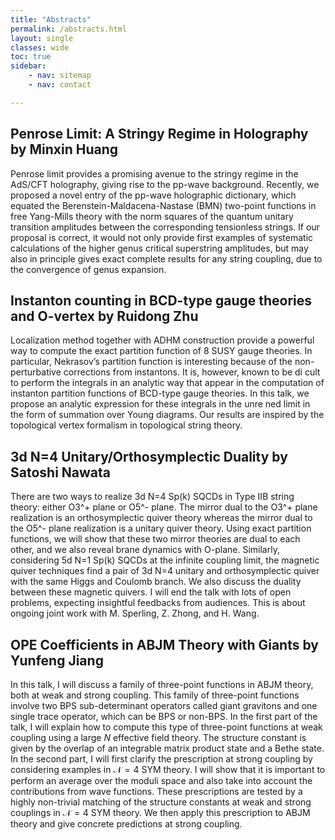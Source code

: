 ```yaml
---
title: "Abstracts"
permalink: /abstracts.html
layout: single
classes: wide
toc: true
sidebar:
    - nav: sitemap
    - nav: contact

---
```


## Penrose Limit: A Stringy Regime in Holography by Minxin Huang

Penrose limit provides a promising avenue to the stringy regime in the AdS/CFT holography, giving rise to the pp-wave background. Recently, we proposed a novel entry of the pp-wave holographic dictionary, which equated the Berenstein-Maldacena-Nastase  (BMN)  two-point functions in free Yang-Mills theory with the norm squares of the quantum unitary transition amplitudes between the corresponding tensionless strings. If our proposal is correct, it would not only provide first examples of systematic calculations of the higher genus critical superstring amplitudes, but may also in principle gives exact complete results for any string coupling, due to the convergence of genus expansion.

## Instanton counting in BCD-type gauge theories and O-vertex by Ruidong Zhu

Localization method together with ADHM construction provide a powerful way to compute the exact partition function of 8 SUSY gauge theories. In particular, Nekrasov’s partition function is interesting because of the non-perturbative corrections from instantons. It is, however, known to be di cult to perform the integrals in an analytic way that appear in the computation of instanton partition functions of BCD-type gauge theories. In this talk, we propose an analytic expression for these integrals in the unre ned limit in the form of summation over Young diagrams. Our results are inspired by the topological vertex formalism in topological string theory.

## 3d N=4 Unitary/Orthosymplectic Duality by Satoshi Nawata

There are two ways to realize 3d N=4 Sp(k) SQCDs in Type IIB string theory: either O3^+ plane or O5^- plane. The mirror dual to the O3^+ plane realization is an orthosymplectic quiver theory whereas the mirror dual to the O5^- plane realization is a unitary quiver theory. Using exact partition functions, we will show that these two mirror theories are dual to each other, and we also reveal brane dynamics with O-plane.  Similarly, considering 5d N=1 Sp(k) SQCDs at the infinite coupling limit, the magnetic quiver techniques find a pair of 3d N=4 unitary and orthosymplectic quiver with the same Higgs and Coulomb branch. We also discuss the duality between these magnetic quivers. I will end the talk with lots of open problems, expecting insightful feedbacks from audiences. This is about ongoing joint work with M. Sperling, Z. Zhong, and H. Wang.

## OPE Coefficients in ABJM Theory with Giants by Yunfeng Jiang

In this talk, I will discuss a family of three-point functions in ABJM theory, both at weak and strong coupling. This family of three-point functions involve two BPS sub-determinant operators called giant gravitons and one single trace operator, which can be BPS or non-BPS. In the first part of the talk, I will explain how to compute this type of three-point functions at weak coupling using a large $N$ effective field theory. The structure constant is given by the overlap of an integrable matrix product state and a Bethe state. In the second part, I will first clarify the prescription at strong coupling by considering examples in $\mathcal{N}=4$ SYM theory. I will show that it is important to perform an average over the moduli space and also take into account the contributions from wave functions. These prescriptions are tested by a highly non-trivial matching of the structure constants at weak and strong couplings in $\mathcal{N}=4$ SYM theory. We then apply this prescription to ABJM theory and give concrete predictions at strong coupling.
